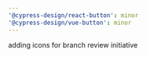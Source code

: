 ```yaml
---
'@cypress-design/react-button': minor
'@cypress-design/vue-button': minor
---
```


adding icons for branch review initiative
